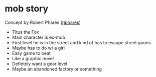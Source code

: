 # mob story
Concept by Robert Phares ([rjphares](https://github.com/rjphares))

* Titus the Fox
* Main character is ex-mob
* First level he is in the street and kind of has to escape street goons
* Maybe has to do w/ a girl
* Easy game to beat
* Like a graphic novel
* Defintely want a gear level
* Maybe an abandoned factory or something
